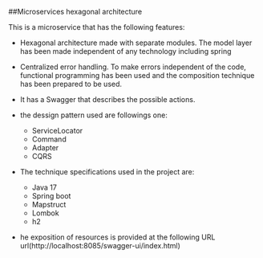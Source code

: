 ##Microservices hexagonal architecture

This is a microservice that has the following features:

- Hexagonal architecture made with separate modules. The model layer has been made independent of any technology including spring 
- Centralized error handling. To make errors independent of the code, functional programming has been used and the composition technique has been prepared to be used.
- It has a Swagger that describes the possible actions.
- the dessign pattern used are followings one: 
	- ServiceLocator
	- Command
	- Adapter
	- CQRS
- The technique specifications used in the project are:
	- Java 17
	- Spring boot
	- Mapstruct
	- Lombok
	- h2
	 	
- he exposition of resources is provided at the following URL  url(http://localhost:8085/swagger-ui/index.html)